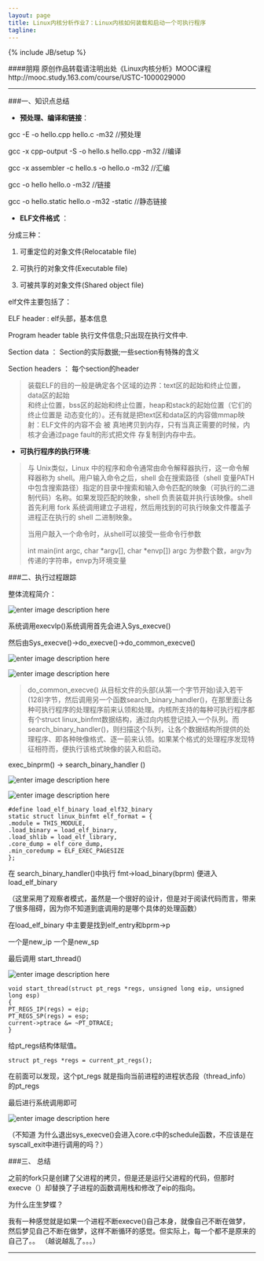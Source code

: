 ```yaml
---
layout: page
title: Linux内核分析作业7：Linux内核如何装载和启动一个可执行程序
tagline: 
---
```

{% include JB/setup %}

####朋翔 原创作品转载请注明出处《Linux内核分析》MOOC课程http://mooc.study.163.com/course/USTC-1000029000 

---

###一、知识点总结

- **预处理、编译和链接**：

gcc -E -o hello.cpp hello.c -m32  //预处理

gcc -x cpp-output -S -o hello.s hello.cpp -m32  //编译

gcc -x assembler -c hello.s -o hello.o -m32  //汇编

gcc -o hello hello.o -m32  //链接

gcc -o hello.static hello.o -m32 -static  //静态链接


- **ELF文件格式** ：

分成三种：

1.  可重定位的对象文件(Relocatable file)


2.  可执行的对象文件(Executable file)

3. 可被共享的对象文件(Shared object file)

	
elf文件主要包括了：

 ELF header :  elf头部，基本信息

Program header table  执行文件信息;只出现在执行文件中.
 
 Section data ：  Section的实际数据;一些section有特殊的含义
 
Section headers ： 每个section的header

> 装载ELF的目的一般是确定各个区域的边界：text区的起始和终止位置，data区的起始	
> 和终止位置，bss区的起始和终止位置，heap和stack的起始位置（它们的终止位置是 
> 动态变化的）。还有就是把text区和data区的内容做mmap映射：ELF文件的内容不会
> 被 真地拷贝到内存，只有当真正需要的时候，内核才会通过page fault的形式把文件
> 存复制到内存中去。




- **可执行程序的执行环境**: 




> 与 Unix类似，Linux 中的程序和命令通常由命令解释器执行，这一命令解释器称为 shell。用户输入命令之后，shell 会在搜索路径（shell 变量PATH中包含搜索路径）指定的目录中搜索和输入命令匹配的映象（可执行的二进制代码）名称。如果发现匹配的映象，shell 负责装载并执行该映像。shell 首先利用 fork 系统调用建立子进程，然后用找到的可执行映象文件覆盖子进程正在执行的 shell 二进制映象。
> 
> 当用户敲入一个命令时，从shell可以接受一些命令行参数
> 
> int main(int argc, char *argv[], char *envp[]) argc 为参数个数，argv为传递的字符串，envp为环境变量





###二、执行过程跟踪

整体流程简介：

![enter image description here](./linux7/flow.png)

系统调用execvlp()系统调用首先会进入Sys_execve()

然后由Sys_execve()->do_execve()->do_common_execve()



![enter image description here](./linux7/lab2.png)

![enter image description here](./linux7/lab3.png)

> do_common_execve() 从目标文件的头部(从第一个字节开始)读入若干(128)字节，然后调用另一个函数search_binary_handler()，在那里面让各种可执行程序的处理程序前来认领和处理。内核所支持的每种可执行程序都有个struct linux_binfmt数据结构，通过向内核登记挂入一个队列。而search_binary_handler()，则扫描这个队列，让各个数据结构所提供的处理程序、即各种映像格式、逐一前来认领。如果某个格式的处理程序发现特征相符而，便执行该格式映像的装入和启动。

exec_binprm() -> search_binary_handler ()

![enter image description here](./linux7/lab4.png)

![enter image description here](./linux7/lab5.png)


	#define load_elf_binary load_elf32_binary
	static struct linux_binfmt elf_format = {
	.module = THIS_MODULE,
	.load_binary = load_elf_binary,
	.load_shlib = load_elf_library,
	.core_dump = elf_core_dump,
	.min_coredump = ELF_EXEC_PAGESIZE
	};

在 search_binary_handler()中执行 fmt->load_binary(bprm) 便进入 load_elf_binary

（这里采用了观察者模式，虽然是一个很好的设计，但是对于阅读代码而言，带来了很多阻碍，因为你不知道到底调用的是哪个具体的处理函数）


在load_elf_binary 中主要是找到elf_entry和bprm->p

一个是new_ip 一个是new_sp

最后调用 start_thread()

![enter image description here](./linux7/lab8.png)


	void start_thread(struct pt_regs *regs, unsigned long eip, unsigned long esp)
	{
	PT_REGS_IP(regs) = eip;
	PT_REGS_SP(regs) = esp;
	current->ptrace &= ~PT_DTRACE;
	}

给pt_regs结构体赋值。

	struct pt_regs *regs = current_pt_regs();

在前面可以发现，这个pt_regs 就是指向当前进程的进程状态段（thread_info）的pt_regs

最后进行系统调用即可

![enter image description here](./linux7/lab9.png)

（不知道 为什么退出sys_execve()会进入core.c中的schedule函数，不应该是在syscall_exit中进行调用的吗？）



###三、 总结

之前的fork只是创建了父进程的拷贝，但是还是运行父进程的代码，但那时execve（）却替换了子进程的函数调用栈和修改了eip的指向。

为什么庄生梦蝶？

我有一种感觉就是如果一个进程不断execve()自己本身，就像自己不断在做梦，然后梦见自己不断在做梦，这样不断循环的感觉。但实际上，每一个都不是原来的自己了。。
（越说越乱了。。。）


----

